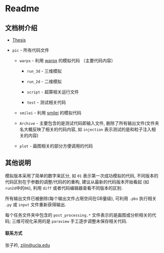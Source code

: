 # Readme

## 文档树介绍

- [Thesis](./ustcthesis/main.pdf)

- `pic` - 所有代码文件
  
  - `warpx` - 利用 [warpx](https://ecp-warpx.github.io/) 的模拟代码 （主要代码内容）
    
    - `run_3d` - 三维模拟
    
    - `run_2d` - 二维模拟
    
    - `script` - 超算相关运行文件
    
    - `test` - 测试相关代码
  
  - `smilei` - 利用 [smilei](https://smileipic.github.io/Smilei/) 的模拟代码
  
  - `Archive` - 主要包含的是测试代码即输入文件, 删除了所有输出文件(文件夹名大概反映了相关的代码内容, 如 `injection` 表示测试的是和粒子注入相关的内容)
  
  - `plot` - 画图相关的部分方便调用的代码

## 其他说明

模拟版本采用了简单的数字来区分, 如 `01` 表示第一次成功模拟的代码, 不同版本的代码区别在于参数的调整/代码的的重构, 建议从最新的代码版本开始看起 (如`run2d`中的`06`), 利用 `diff` 或者代码编辑器查看不同版本的区别.

所有输出文件已被删除(每个输出文件占用空间在GB量级), 可利用 `.pbs` 执行相关 `.py` 或 `input` 文件重新获得输出.

每个任务文件夹中包含的 `post_processing.*` 文件表示的是画图或分析相关的代码; 三维可视化采用的是 `paraview` 手工逐步调整未保存相关代码.

#### 联系方式

张子衿, zijin@ucla.edu



